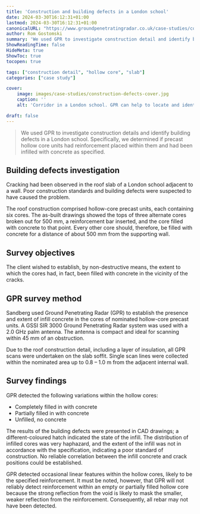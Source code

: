 ```yaml
---
title: 'Construction and building defects in a London school'
date: 2024-03-30T16:12:31+01:00
lastmod: 2024-03-30T16:12:31+01:00
canonicalURL: "https://www.groundpenetratingradar.co.uk/case-studies/construction-defects/"
author: Rom Gostomski
summary: 'We used GPR to investigate construction detail and identify building defects, specifically if precast hollow core units had reinforcement within them and were filled with concrete.'
ShowReadingTime: false
HideMeta: true
ShowToc: true
tocopen: true

tags: ["construction detail", "hollow core", "slab"]
categories: ["case study"]

cover:
    image: images/case-studies/construction-defects-cover.jpg
    caption: ''
    alt: 'Corridor in a London school. GPR can help to locate and identify hidden building defects non-intrusively. '

draft: false
---
```

> We used GPR to investigate construction details and identify building defects in a London school. Specifically, we determined if precast hollow core units had reinforcement placed within them and had been infilled with concrete as specified.

## Building defects investigation

Cracking had been observed in the roof slab of a London school adjacent to a wall. Poor construction standards and building defects were suspected to have caused the problem.

The roof construction comprised hollow-core precast units, each containing six cores. The as-built drawings showed the tops of three alternate cores broken out for 500 mm, a reinforcement bar inserted, and the core filled with concrete to that point. Every other core should, therefore, be filled with concrete for a distance of about 500 mm from the supporting wall.

## Survey objectives

The client wished to establish, by non-destructive means, the extent to which the cores had, in fact, been filled with concrete in the vicinity of the cracks.

## GPR survey method

Sandberg used Ground Penetrating Radar (GPR) to establish the presence and extent of infill concrete in the cores of nominated hollow-core precast units. A GSSI SIR 3000 Ground Penetrating Radar system was used with a 2.0 GHz palm antenna. The antenna is compact and ideal for scanning within 45 mm of an obstruction.

Due to the roof construction detail, including a layer of insulation, all GPR scans were undertaken on the slab soffit. Single scan lines were collected within the nominated area up to 0.8 – 1.0 m from the adjacent internal wall.

## Survey findings

GPR detected the following variations within the hollow cores:

- Completely filled in with concrete
- Partially filled in with concrete
- Unfilled, no concrete

The results of the building defects were presented in CAD drawings; a different-coloured hatch indicated the state of the infill. The distribution of infilled cores was very haphazard, and the extent of the infill was not in accordance with the specification, indicating a poor standard of construction. No reliable correlation between the infill concrete and crack positions could be established.

GPR detected occasional linear features within the hollow cores, likely to be the specified reinforcement. It must be noted, however, that GPR will not reliably detect reinforcement within an empty or partially filled hollow core because the strong reflection from the void is likely to mask the smaller, weaker reflection from the reinforcement. Consequently, all rebar may not have been detected.

